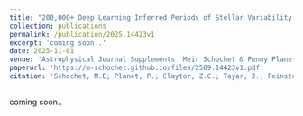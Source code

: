 ```yaml
---
title: "200,000+ Deep Learning Inferred Periods of Stellar Variability from The All-Sky Automated Survey for Supernovae "
collection: publications
permalink: /publication/2025.14423v1
excerpt: 'coming soon..'
date: 2025-11-01
venue: 'Astrophysical Journal Supplements  Meir Schochet & Penny Planet et al 2025 ApJS (under review).'
paperurl: 'https://m-schochet.github.io/files/2509.14423v1.pdf'
citation: 'Schochet, M.E; Planet, P.; Claytor, Z.C.; Tayar, J.; Feinstein, A.D. ApJS (under review)'
---
```

coming soon..